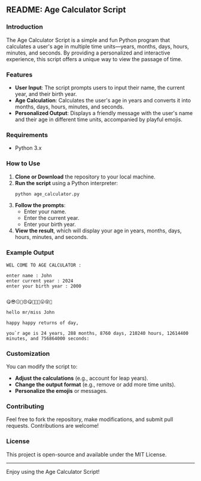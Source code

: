 ## README: Age Calculator Script

### Introduction
The Age Calculator Script is a simple and fun Python program that calculates a user's age in multiple time units—years, months, days, hours, minutes, and seconds. By providing a personalized and interactive experience, this script offers a unique way to view the passage of time.

### Features
- **User Input**: The script prompts users to input their name, the current year, and their birth year.
- **Age Calculation**: Calculates the user's age in years and converts it into months, days, hours, minutes, and seconds.
- **Personalized Output**: Displays a friendly message with the user's name and their age in different time units, accompanied by playful emojis.

### Requirements
- Python 3.x

### How to Use
1. **Clone or Download** the repository to your local machine.
2. **Run the script** using a Python interpreter:
   ```bash
   python age_calculator.py
   ```
3. **Follow the prompts**:
   - Enter your name.
   - Enter the current year.
   - Enter your birth year.
4. **View the result**, which will display your age in years, months, days, hours, minutes, and seconds.

### Example Output
```
WEL COME TO AGE CALCULATOR :

enter name : John
enter current year : 2024
enter your birth year : 2000


😋😎😗🥰😍😋🤩🤗🤔😛😵🤫

hello mr/miss John

happy happy returns of day,

you`r age is 24 years, 288 months, 8760 days, 210240 hours, 12614400 minutes, and 756864000 seconds:
```

### Customization
You can modify the script to:
- **Adjust the calculations** (e.g., account for leap years).
- **Change the output format** (e.g., remove or add more time units).
- **Personalize the emojis** or messages.

### Contributing
Feel free to fork the repository, make modifications, and submit pull requests. Contributions are welcome!

### License
This project is open-source and available under the MIT License.

---

Enjoy using the Age Calculator Script!
